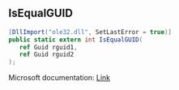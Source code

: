 ## IsEqualGUID

```csharp
[DllImport("ole32.dll", SetLastError = true)]
public static extern int IsEqualGUID(
   ref Guid rguid1,
   ref Guid rguid2
);
```

Microsoft documentation: [Link](https://learn.microsoft.com/en-us/windows/win32/api/guiddef/nf-guiddef-isequalguid)
